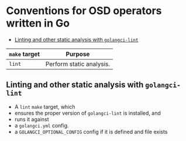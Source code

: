 # Conventions for OSD operators written in Go

- [Linting and other static analysis with `golangci-lint`](#linting-and-other-static-analysis-with-golangci-lint)

| `make` target | Purpose                                                                                                             |
|---------------|-----------------------------------------------------------------------------------------------------------------    |
| `lint`        | Perform static analysis.                                                                                            |


## Linting and other static analysis with `golangci-lint`

- A `lint` `make` target, which
- ensures the proper version of `golangci-lint` is installed, and
- runs it against
- a `golangci.yml` config.
- a `GOLANGCI_OPTIONAL_CONFIG` config if it is defined and file exists

